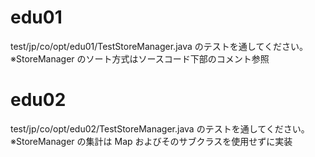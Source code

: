# edu01
test/jp/co/opt/edu01/TestStoreManager.java のテストを通してください。
※StoreManager のソート方式はソースコード下部のコメント参照

# edu02
test/jp/co/opt/edu02/TestStoreManager.java のテストを通してください。
※StoreManager の集計は Map およびそのサブクラスを使用せずに実装


